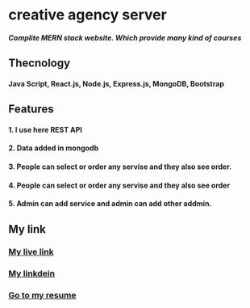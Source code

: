# creative agency server
##### Complite MERN stack website. Which provide many kind of courses
## Thecnology
####  Java Script, React.js, Node.js, Express.js, MongoDB, Bootstrap                                              
## Features
#### 1. I use here REST API
#### 2. Data added in mongodb
#### 3. People can select or order any servise and they also see order.
#### 4. People can select or order any servise and they also see order
#### 5. Admin can add service and admin can add other addmin.
## My link
### [ My live link](https://creativ-agency.web.app/)
### [My linkdein](https://www.linkedin.com/in/mehedi-hassan-emran-70b4421ba/)
### [Go to my resume](https://drive.google.com/file/d/1uj1W7CduVcIUdcWmFcYcy2kj9z51lIwZ/view?usp=sharing)
